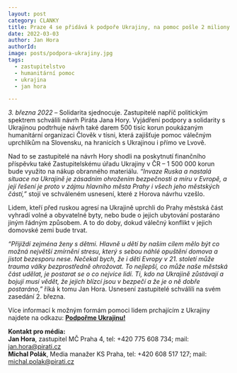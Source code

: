 ```yaml
---
layout: post
category: CLANKY
title: Praze 4 se přidává k podpoře Ukrajiny, na pomoc pošle 2 miliony. Zastupitelé se shodli nad návrhem Pirátů.
date: 2022-03-03
author: Jan Hora
authorId: 
image: posts/podpora-ukrajiny.jpg
tags: 
  - zastupitelstvo
  - humanitární pomoc
  - ukrajina
  - jan hora

---
```



*3. března 2022* – Solidarita sjednocuje. Zastupitelé napříč politickým spektrem schválili návrh Piráta Jana Hory. Vyjádření podpory a solidarity s Ukrajinou podtrhuje návrh také darem 500 tisíc korun poukázaným humanitární organizaci Člověk v tísni, která zajišťuje pomoc válečným uprchlíkům na Slovensku, na hranicích s Ukrajinou i přímo ve Lvově. 

Nad to se zastupitelé na návrh Hory shodli na poskytnutí finančního příspěvku také Zastupitelskému úřadu Ukrajiny v ČR – 1 500 000 korun bude využito na nákup obranného materiálu. *“Invaze Ruska a nastalá situace na Ukrajině je zásadním ohrožením bezpečnosti a míru v Evropě, a její řešení je proto v zájmu hlavního města Prahy i všech jeho městských částí,”* stojí ve schváleném usnesení, které z Horova návrhu vzešlo.

Lidem, kteří před ruskou agresí na Ukrajině uprchli do Prahy městská část vyhradí volné a obyvatelné byty, nebo bude o jejich ubytování postaráno jiným řádným způsobem. A to do doby, dokud válečný konflikt v jejich domovské zemi bude trvat.

*“Přijíždí zejména ženy s dětmi. Hlavně u dětí by naším cílem mělo být co možná největší zmírnění stresu, který s sebou náhlé opuštění domova a jistot bezesporu nese. Nečekal bych, že i děti Evropy v 21. století může trauma války bezprostředně ohrožovat. To nejlepší, co může naše městská část udělat, je postarat se o co nejvíce lidí. Ti, kdo na Ukrajině zůstávají a bojují musí vědět, že jejich blízcí jsou v bezpečí a že je o ně dobře postaráno,”* říká k tomu Jan Hora. Usnesení zastupitelé schválili na svém zasedání 2. března.

Více informací k možným formám pomoci lidem prchajícím z Ukrajiny najdete na odkazu: **[Podpořme Ukrajinu!](ukrajina.pirati.cz)**


**Kontakt pro média:**<br>
**Jan Hora**, zastupitel MČ Praha 4, tel: +420 775 608 734; mail: jan.hora@pirati.cz<br>
**Michal Polák**, Media manažer KS Praha, tel: +420 608 517 127; mail: michal.polak@pirati.cz


